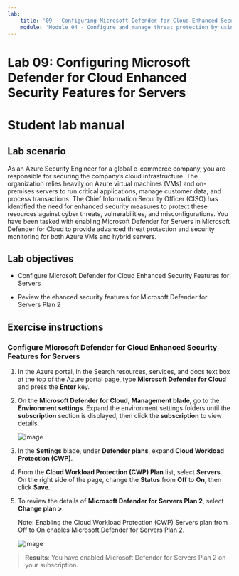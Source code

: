 ```yaml
---
lab:
    title: '09 - Configuring Microsoft Defender for Cloud Enhanced Security Features for Servers'
    module: 'Module 04 - Configure and manage threat protection by using Microsoft Defender for Cloud'
---
```


# Lab 09: Configuring Microsoft Defender for Cloud Enhanced Security Features for Servers

# Student lab manual

## Lab scenario

As an Azure Security Engineer for a global e-commerce company, you are responsible for securing the company’s cloud infrastructure. The organization relies heavily on Azure virtual machines (VMs) and on-premises servers to run critical applications, manage customer data, and process transactions. The Chief Information Security Officer (CISO) has identified the need for enhanced security measures to protect these resources against cyber threats, vulnerabilities, and misconfigurations. You have been tasked with enabling Microsoft Defender for Servers in Microsoft Defender for Cloud to provide advanced threat protection and security monitoring for both Azure VMs and hybrid servers.

## Lab objectives

- Configure Microsoft Defender for Cloud Enhanced Security Features for Servers
  
- Review the ehanced security features for Microsoft Defender for Servers Plan 2

## Exercise instructions

### Configure Microsoft Defender for Cloud Enhanced Security Features for Servers

1. In the Azure portal, in the Search resources, services, and docs text box at the top of the Azure portal page, type **Microsoft Defender for Cloud** and press the **Enter** key.

2. On the **Microsoft Defender for Cloud**, **Management blade**, go to the **Environment settings**. Expand the environment settings folders until the **subscription** section is displayed, then click the **subscription** to view details.

   ![image](https://github.com/user-attachments/assets/3b25dd82-e09e-4f8a-b85e-c9bc6c4bd488)
   
3. In the **Settings** blade, under **Defender plans**, expand **Cloud Workload Protection (CWP)**.

4. From the **Cloud Workload Protection (CWP) Plan** list, select **Servers**. On the right side of the page, change the **Status** from **Off** to **On**, then click **Save**.

5. To review the details of **Microsoft Defender for Servers Plan 2**, select **Change plan >**.

   Note: Enabling the Cloud Workload Protection (CWP) Servers plan from Off to On enables Microsoft Defender for Servers Plan 2.
 
   ![image](https://github.com/user-attachments/assets/de434a75-345a-4023-83f1-fa53fcb5f288)
   
> **Results**: You have enabled Microsoft Defender for Servers Plan 2 on your subscription.
